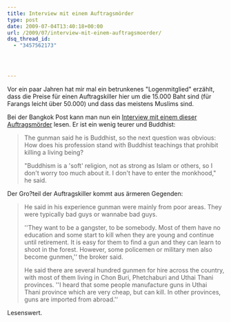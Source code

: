 ```yaml
---
title: Interview mit einem Auftragsmörder
type: post
date: 2009-07-04T13:40:18+00:00
url: /2009/07/interview-mit-einem-auftragsmoerder/
dsq_thread_id:
  - "3457562173"




---
```

Vor ein paar Jahren hat mir mal ein betrunkenes "Logenmitglied" erzählt, dass die Preise für einen Auftragskiller hier um die 15.000 Baht sind (für Farangs leicht über 50.000) und dass das meistens Muslims sind.

Bei der Bangkok Post kann man nun ein [Interview mit einem dieser Auftragsmörder][1] lesen. Er ist ein wenig teurer und Buddhist:

> The gunman said he is Buddhist, so the next question was obvious: How does his profession stand with Buddhist teachings that prohibit killing a living being?
>
> "Buddhism is a 'soft' religion, not as strong as Islam or others, so I don't worry too much about it. I don't have to enter the monkhood," he said.

Der Gro?teil der Auftragskiller kommt aus ärmeren Gegenden:

> He said in his experience gunman were mainly from poor areas. They were typically bad guys or wannabe bad guys.
>
> ''They want to be a gangster, to be somebody. Most of them have no education and some start to kill when they are young and continue until retirement. It is easy for them to find a gun and they can learn to shoot in the forest. However, some policemen or military men also become gunmen,'&#8216; the broker said.
>
> He said there are several hundred gunmen for hire across the country, with most of them living in Chon Buri, Phetchaburi and Uthai Thani provinces. ''I heard that some people manufacture guns in Uthai Thani province which are very cheap, but can kill. In other provinces, guns are imported from abroad.'&#8216;

Lesenswert.

 [1]: http://www.bangkokpost.com/news/investigation/19726/face-to-face-with-a-hired-killer
